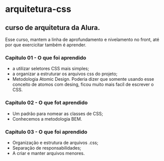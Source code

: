 # arquitetura-css
## curso de arquitetura da Alura. 
Esse curso, mantem a linha de aprofundamento e nivelamento no front, até por que exercicitar também é aprender.
### Capitulo 01 - O que foi aprendido
- a utilizar seletores CSS mais simples;
- a organizar a estruturar os arquivos css do projeto;
- Metodologia Atomic Design. 
Poderia dizer que somente usando esse conceito de atomos com desing, ficou muito mais facíl de escrever o CSS.
### Capitulo 02 - O que fot aprendido 
- Um padrão para nomear as classes de CSS;
- Conhecemos a metodologia BEM.
### Capitulo 03 - O que foi aprendido
- Organização e estrutura de arquivos .css;
- Separação de responsabilidades;
- A criar e manter arquivos menores.